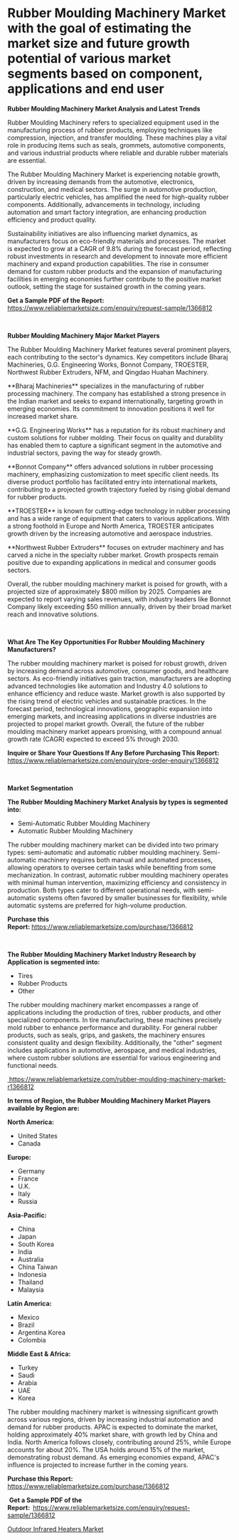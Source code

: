 <p><h1>Rubber Moulding Machinery Market with the goal of estimating the market size and future growth potential of various market segments based on component, applications and end user</h1></p><p><strong>Rubber Moulding Machinery Market Analysis and Latest Trends</strong></p>
<p><p>Rubber Moulding Machinery refers to specialized equipment used in the manufacturing process of rubber products, employing techniques like compression, injection, and transfer moulding. These machines play a vital role in producing items such as seals, grommets, automotive components, and various industrial products where reliable and durable rubber materials are essential.</p><p>The Rubber Moulding Machinery Market is experiencing notable growth, driven by increasing demands from the automotive, electronics, construction, and medical sectors. The surge in automotive production, particularly electric vehicles, has amplified the need for high-quality rubber components. Additionally, advancements in technology, including automation and smart factory integration, are enhancing production efficiency and product quality. </p><p>Sustainability initiatives are also influencing market dynamics, as manufacturers focus on eco-friendly materials and processes. The market is expected to grow at a CAGR of 9.8% during the forecast period, reflecting robust investments in research and development to innovate more efficient machinery and expand production capabilities. The rise in consumer demand for custom rubber products and the expansion of manufacturing facilities in emerging economies further contribute to the positive market outlook, setting the stage for sustained growth in the coming years.</p></p>
<p><strong>Get a Sample PDF of the Report:&nbsp;</strong> <a href="https://www.reliablemarketsize.com/enquiry/request-sample/1366812?utm_campaign=2307&utm_medium=2&utm_source=Github&utm_content=ia&utm_term=22032025&utm_id=rubber-moulding-machinery">https://www.reliablemarketsize.com/enquiry/request-sample/1366812</a></p>
<p>&nbsp;</p>
<p><strong>Rubber Moulding Machinery Major Market Players</strong></p>
<p><p>The Rubber Moulding Machinery Market features several prominent players, each contributing to the sector's dynamics. Key competitors include Bharaj Machineries, G.G. Engineering Works, Bonnot Company, TROESTER, Northwest Rubber Extruders, NFM, and Qingdao Huahan Machinery.</p><p>**Bharaj Machineries** specializes in the manufacturing of rubber processing machinery. The company has established a strong presence in the Indian market and seeks to expand internationally, targeting growth in emerging economies. Its commitment to innovation positions it well for increased market share.</p><p>**G.G. Engineering Works** has a reputation for its robust machinery and custom solutions for rubber molding. Their focus on quality and durability has enabled them to capture a significant segment in the automotive and industrial sectors, paving the way for steady growth.</p><p>**Bonnot Company** offers advanced solutions in rubber processing machinery, emphasizing customization to meet specific client needs. Its diverse product portfolio has facilitated entry into international markets, contributing to a projected growth trajectory fueled by rising global demand for rubber products.</p><p>**TROESTER** is known for cutting-edge technology in rubber processing and has a wide range of equipment that caters to various applications. With a strong foothold in Europe and North America, TROESTER anticipates growth driven by the increasing automotive and aerospace industries.</p><p>**Northwest Rubber Extruders** focuses on extruder machinery and has carved a niche in the specialty rubber market. Growth prospects remain positive due to expanding applications in medical and consumer goods sectors.</p><p>Overall, the rubber moulding machinery market is poised for growth, with a projected size of approximately $800 million by 2025. Companies are expected to report varying sales revenues, with industry leaders like Bonnot Company likely exceeding $50 million annually, driven by their broad market reach and innovative solutions.</p></p>
<p>&nbsp;</p>
<p><strong>What Are The Key Opportunities For Rubber Moulding Machinery Manufacturers?</strong></p>
<p><p>The rubber moulding machinery market is poised for robust growth, driven by increasing demand across automotive, consumer goods, and healthcare sectors. As eco-friendly initiatives gain traction, manufacturers are adopting advanced technologies like automation and Industry 4.0 solutions to enhance efficiency and reduce waste. Market growth is also supported by the rising trend of electric vehicles and sustainable practices. In the forecast period, technological innovations, geographic expansion into emerging markets, and increasing applications in diverse industries are projected to propel market growth. Overall, the future of the rubber moulding machinery market appears promising, with a compound annual growth rate (CAGR) expected to exceed 5% through 2030.</p></p>
<p><strong>Inquire or Share Your Questions If Any Before Purchasing This Report:</strong> <a href="https://www.reliablemarketsize.com/enquiry/pre-order-enquiry/1366812?utm_campaign=2307&utm_medium=2&utm_source=Github&utm_content=ia&utm_term=22032025&utm_id=rubber-moulding-machinery">https://www.reliablemarketsize.com/enquiry/pre-order-enquiry/1366812</a></p>
<p>&nbsp;</p>
<p><strong>Market Segmentation</strong></p>
<p><strong>The Rubber Moulding Machinery Market Analysis by types is segmented into:</strong></p>
<p><ul><li>Semi-Automatic Rubber Moulding Machinery</li><li>Automatic Rubber Moulding Machinery</li></ul></p>
<p><p>The rubber moulding machinery market can be divided into two primary types: semi-automatic and automatic rubber moulding machinery. Semi-automatic machinery requires both manual and automated processes, allowing operators to oversee certain tasks while benefiting from some mechanization. In contrast, automatic rubber moulding machinery operates with minimal human intervention, maximizing efficiency and consistency in production. Both types cater to different operational needs, with semi-automatic systems often favored by smaller businesses for flexibility, while automatic systems are preferred for high-volume production.</p></p>
<p><strong>Purchase this Report:&nbsp;</strong><a href="https://www.reliablemarketsize.com/purchase/1366812?utm_campaign=2307&utm_medium=2&utm_source=Github&utm_content=ia&utm_term=22032025&utm_id=rubber-moulding-machinery">https://www.reliablemarketsize.com/purchase/1366812</a></p>
<p>&nbsp;</p>
<p><strong>The Rubber Moulding Machinery Market Industry Research by Application is segmented into:</strong></p>
<p><ul><li>Tires</li><li>Rubber Products</li><li>Other</li></ul></p>
<p><p>The rubber moulding machinery market encompasses a range of applications including the production of tires, rubber products, and other specialized components. In tire manufacturing, these machines precisely mold rubber to enhance performance and durability. For general rubber products, such as seals, grips, and gaskets, the machinery ensures consistent quality and design flexibility. Additionally, the "other" segment includes applications in automotive, aerospace, and medical industries, where custom rubber solutions are essential for various engineering and functional needs.</p></p>
<p><a href="https://www.reliablemarketsize.com/rubber-moulding-machinery-market-r1366812?utm_campaign=2307&utm_medium=2&utm_source=Github&utm_content=ia&utm_term=22032025&utm_id=rubber-moulding-machinery">&nbsp;https://www.reliablemarketsize.com/rubber-moulding-machinery-market-r1366812</a></p>
<p><strong>In terms of Region, the Rubber Moulding Machinery Market Players available by Region are:</strong></p>
<p>
    <p> <strong> North America: </strong>
        <ul>
            <li>United States</li>
            <li>Canada</li>
        </ul>
        </p> 
    <p> <strong> Europe: </strong>
        <ul>
            <li>Germany</li>
            <li>France</li>
            <li>U.K.</li>
            <li>Italy</li>
            <li>Russia</li>
        </ul>
        </p> 
    <p> <strong> Asia-Pacific: </strong>
        <ul>
            <li>China</li>
            <li>Japan</li>
            <li>South Korea</li>
            <li>India</li>
            <li>Australia</li>
            <li>China Taiwan</li>
            <li>Indonesia</li>
            <li>Thailand</li>
            <li>Malaysia</li>
        </ul>
        </p> 
    <p> <strong> Latin America: </strong>
        <ul>
            <li>Mexico</li>
            <li>Brazil</li>
            <li>Argentina Korea</li>
            <li>Colombia</li>
        </ul>
        </p> 
    <p> <strong> Middle East & Africa: </strong>
        <ul>
            <li>Turkey</li>
            <li>Saudi</li>
            <li>Arabia</li>
            <li>UAE</li>
            <li>Korea</li>
        </ul>
    </p>
    </p>
<p><p>The rubber moulding machinery market is witnessing significant growth across various regions, driven by increasing industrial automation and demand for rubber products. APAC is expected to dominate the market, holding approximately 40% market share, with growth led by China and India. North America follows closely, contributing around 25%, while Europe accounts for about 20%. The USA holds around 15% of the market, demonstrating robust demand. As emerging economies expand, APAC's influence is projected to increase further in the coming years.</p></p>
<p><strong>Purchase this Report: </strong><a href="https://www.reliablemarketsize.com/purchase/1366812?utm_campaign=2307&utm_medium=2&utm_source=Github&utm_content=ia&utm_term=22032025&utm_id=rubber-moulding-machinery">https://www.reliablemarketsize.com/purchase/1366812</a></p>
<p>&nbsp;<strong>Get a Sample PDF of the Report:&nbsp;&nbsp;</strong><a href="https://www.reliablemarketsize.com/enquiry/request-sample/1366812?utm_campaign=2307&utm_medium=2&utm_source=Github&utm_content=ia&utm_term=22032025&utm_id=rubber-moulding-machinery">https://www.reliablemarketsize.com/enquiry/request-sample/1366812</a></p>
<p><strong></strong></p>
<p><p><a href="https://github.com/WashimHussain441/Market-Research-Report-List-2/blob/main/outdoor-infrared-heaters-market.md?utm_campaign=2307&utm_medium=2&utm_source=Github&utm_content=ia&utm_term=22032025&utm_id=rubber-moulding-machinery">Outdoor Infrared Heaters Market</a></p></p>